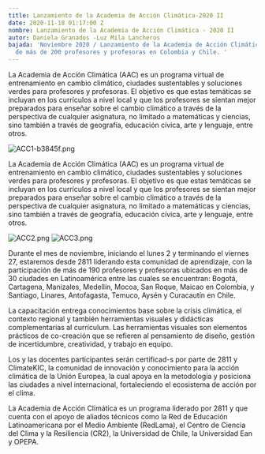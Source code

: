 ```yaml
---
title: Lanzamiento de la Academia de Acción Climática-2020 II
date: 2020-11-18 01:17:00 Z
nombre: Lanzamiento de la Academia de Acción Climática - 2020 II
autor: Daniela Granados -Luz Mila Lancheros
bajada: 'Noviembre 2020 / Lanzamiento de la Academia de Acción Climática con la participación
  de más de 200 profesores y profesoras en Colombia y Chile. '
---
```


La Academia de Acción Climática (AAC) es un programa virtual de entrenamiento en cambio climático, ciudades sustentables y soluciones verdes para profesores y profesoras. El objetivo es que estas temáticas se incluyan en los currículos a nivel local y que los profesores se sientan mejor preparados para enseñar sobre el cambio climático a través de la perspectiva de cualquier asignatura, no limitado a matemáticas y ciencias, sino también a través de geografía, educación cívica, arte y lenguaje, entre otros. 

![ACC1-b3845f.png](/uploads/ACC1-b3845f.png)

La Academia de Acción Climática (AAC) es un programa virtual de entrenamiento en cambio climático, ciudades sustentables y soluciones verdes para profesores y profesoras. El objetivo es que estas temáticas se incluyan en los currículos a nivel local y que los profesores se sientan mejor preparados para enseñar sobre el cambio climático a través de la perspectiva de cualquier asignatura, no limitado a matemáticas y ciencias, sino también a través de geografía, educación cívica, arte y lenguaje, entre otros. 

![ACC2.png](/uploads/ACC2.png)
![ACC3.png](/uploads/ACC3.png)

Durante el mes de noviembre, iniciando el lunes 2 y terminando el viernes 27, estaremos desde 2811 liderando esta comunidad de aprendizaje, con la participación de más de 190 profesores y profesoras ubicados en más de 30 ciudades en Latinoamérica entre las cuales se encuentran: Bogotá, Cartagena, Manizales, Medellín, Mocoa, San Roque, Maicao en Colombia, y Santiago, Linares, Antofagasta, Temuco, Aysén y Curacautín en Chile.

La capacitación entrega conocimientos base sobre la crisis climática, el contexto regional y también herramientas visuales y didácticas complementarias al currículum. Las herramientas visuales son elementos prácticos de co-creación que se refieren al pensamiento de diseño, gestión de incertidumbre, creatividad, y trabajo en equipo. 

Los y las docentes participantes serán certificad-s por parte de 2811 y ClimateKIC, la comunidad de innovación y conocimiento para la acción climática de la Unión Europea, la cual apoya en la metodología y posiciona las ciudades a nivel internacional, fortaleciendo el ecosistema de acción por el clima.

La Academia de Acción Climática es un programa liderado por 2811 y que cuenta con el apoyo de aliados técnicos como la Red de Educación Latinoamericana por el Medio Ambiente (RedLama), el Centro de Ciencia del Clima y la Resiliencia (CR2), la Universidad de Chile, la Universidad Ean y OPEPA.


